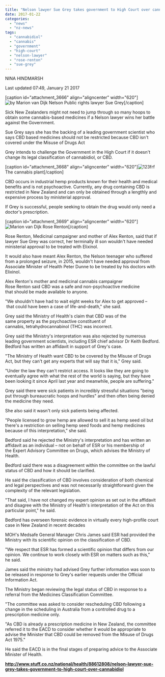 ```yaml
---
title: "Nelson lawyer Sue Grey takes government to High Court over cannabidiol"
date: 2017-01-22
categories: 
  - "news"
  - "nz-news"
tags: 
  - "cannabidiol"
  - "cannabis"
  - "government"
  - "high-court"
  - "nelson-lawyer"
  - "rose-renton"
  - "sue-grey"
---
```


NINA HINDMARSH

Last updated 07:49, January 21 2017

\[caption id="attachment\_3666" align="aligncenter" width="620"\]![ by Marion van Dijk](http://mcawarenessnz.org/wp-content/uploads/2017/01/Nelson-Public-rights-lawyer-Sue-Grey-by-Marion-van-Dijk.jpg) Nelson Public rights lawyer Sue Grey\[/caption\]

Sick New Zealanders might not need to jump through so many hoops to obtain some cannabis-based medicines if a Nelson lawyer wins her battle against the Government.

Sue Grey says she has the backing of a leading government scientist who says CBD based medicines should not be restricted because CBD isn't covered under the Misuse of Drugs Act

Grey intends to challenge the Government in the High Court if it doesn't change its legal classification of cannabidiol, or CBD.

\[caption id="attachment\_3668" align="aligncenter" width="620"\]![123frf](http://mcawarenessnz.org/wp-content/uploads/2017/01/the-cannabis-plant-by-123rf.jpg) The cannabis plant\[/caption\]

CBD occurs in industrial hemp products known for their health and medical benefits and is not psychoactive. Currently, any drug containing CBD is restricted in New Zealand and can only be obtained through a lengthly and expensive process by ministerial approval.

If Grey is successful, people seeking to obtain the drug would only need a doctor's prescription.

\[caption id="attachment\_3669" align="aligncenter" width="620"\]![Marion van Dijk](http://mcawarenessnz.org/wp-content/uploads/2017/01/Rose-Rention-by-Maion-van-dijk.jpg) Rose Renton\[/caption\]

Rose Renton, Medicinal campaigner and mother of Alex Renton, said that if lawyer Sue Grey was correct, her terminally ill son wouldn't have needed ministerial approval to be treated with Elixinol.

It would also have meant Alex Renton, the Nelson teenager who suffered from a prolonged seizure, in 2015, wouldn't have needed approval from Associate Minister of Health Peter Dunne to be treated by his doctors with Elixinol.

Alex Renton's mother and medicinal cannabis campaigner Rose Renton said CBD was a safe and non-psychoactive medicine that should be made available to anyone.

"We shouldn't have had to wait eight weeks for Alex to get approved – that could have been a case of life-and-death," she said.

Grey said the Ministry of Health's claim that CBD was of the same property as the psychoactive constituent of cannabis, tetrahydrocannabinol (THC) was incorrect.

Grey said the Ministry's interpretation was also rejected by numerous leading government scientists, including ESR chief advisor Dr Keith Bedford. Bedford has written an affidavit in support of Grey's case.

"The Ministry of Health want CBD to be covered by the Misuse of Drugs Act, but they can't get any experts that will say that it is," Grey said.

"Under the law they can't restrict access. It looks like they are going to eventually agree with what the rest of the world is saying, but they have been looking it since April last year and meanwhile, people are suffering."

Grey said there were sick patients in incredibly stressful situations "being put through bureaucratic hoops and hurdles" and then often being denied the medicine they need.

She also said it wasn't only sick patients being affected.

"People licensed to grow hemp are allowed to sell it as hemp seed oil but there's a restriction on selling hemp seed foods and hemp medicines because of this interpretation," she said.

Bedford said he rejected the Ministry's interpretation and has written an affidavit as an individual – not on behalf of ESR or his membership of the Expert Advisory Committee on Drugs, which advises the Ministry of Health.

Bedford said there was a disagreement within the committee on the lawful status of CBD and how it should be clarified.

He said the classification of CBD involves consideration of both chemical and legal perspectives and was not necessarily straightforward given the complexity of the relevant legislation.

"That said, I have not changed my expert opinion as set out in the affidavit and disagree with the Ministry of Health's interpretation of the Act on this particular point," he said.

Bedford has overseen forensic evidence in virtually every high-profile court case in New Zealand in recent decades

MOH's Medsafe General Manager Chris James said ESR had provided the Ministry with its scientific opinion on the classification of CBD.

"We respect that ESR has formed a scientific opinion that differs from our opinion. We continue to work closely with ESR on matters such as this," he said.

James said the ministry had advised Grey further information was soon to be released in response to Grey's earlier requests under the Official Information Act.

The Ministry began reviewing the legal status of CBD in response to a referral from the Medicines Classification Committee.

"The committee was asked to consider rescheduling CBD following a change in the scheduling in Australia from a controlled drug to a prescription medicine only.

"As CBD is already a prescription medicine in New Zealand, the committee referred it to the EACD to consider whether it would be appropriate to advise the Minister that CBD could be removed from the Misuse of Drugs Act 1975."

He said the EACD is in the final stages of preparing advice to the Associate Minister of Health.

**http://www.stuff.co.nz/national/health/88612808/nelson-lawyer-sue-grey-takes-government-to-high-court-over-cannabidiol**
